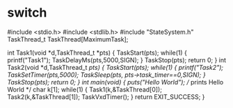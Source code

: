 ﻿# switch
#include <stdio.h>
#include <stdlib.h>
#include "StateSystem.h"
TaskThread_t  TaskThread[MaximumTask];

int Task1(void *d,TaskThread_t  *pts)
{
  	TaskStart(pts);
	while(1) {
     printf("Task1");
     TaskDelayMs(pts,5000,SIGN);
	}
	TaskStop(pts);
	return 0;
}
int Task2(void *d,TaskThread_t  *pts)
{
  	TaskStart(pts);
	while(1) {
     printf("Task2");
     TaskSetTimer(pts,5000);
     TaskSleep(pts, pts->task_timer==0,SIGN);
	}
	TaskStop(pts);
	return 0;
}
int main(void) {
	puts("Hello World"); /* prints Hello World */
	char k[1];
	while(1)
	{
		Task1(k,&TaskThread[0]);
		Task2(k,&TaskThread[1]);
		TaskVxdTimer();
	}
	return EXIT_SUCCESS;
}